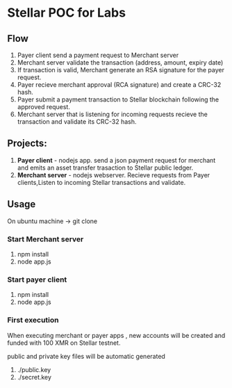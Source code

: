 # Stellar POC for Labs


## Flow

1. Payer client send a payment request to Merchant server
2. Merchant server validate the transaction (address, amount, expiry date) 
3. If transaction is valid, Merchant generate an RSA signature for the payer request.
4. Payer recieve merchant approval (RCA signature) and create a CRC-32 hash.
5. Payer submit a payment transaction to Stellar blockchain following the approved request.
6. Merchant server that is listening for incoming requests recieve the transaction and validate its CRC-32 hash.




## Projects:
1. **Payer client** - nodejs app.  send a json payment request for merchant and emits an asset transfer trasaction to Stellar public ledger.
2. **Merchant server** - nodejs webserver. Recieve requests from Payer clients,Listen to incoming Stellar transactions and validate.




## Usage

On ubuntu machine -> git clone


### Start Merchant server

1. npm install
2. node app.js


### Start payer client

1. npm install
2. node app.js




### First execution 
When executing merchant or payer apps , new accounts will be created and funded with 100 XMR on Stellar testnet.

public and private key files will be automatic generated 
1. ./public.key
2. ./secret.key

